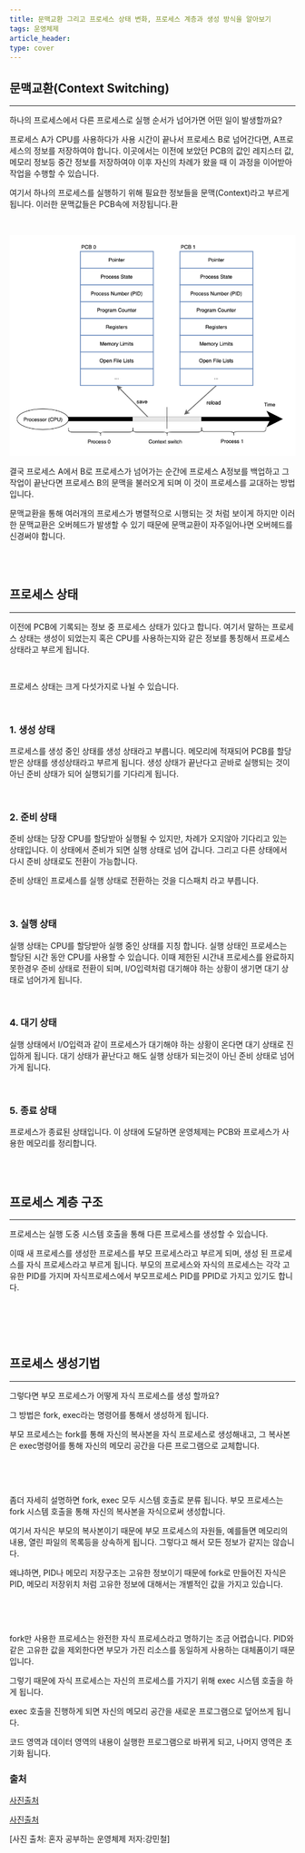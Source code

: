 ```yaml
---
title: 문맥교환 그리고 프로세스 상태 변화, 프로세스 계층과 생성 방식을 알아보기
tags: 운영체제
article_header:
type: cover
---
```


## 문맥교환(Context Switching)

---
하나의 프로세스에서 다른 프로세스로 실행 순서가 넘어가면 어떤 일이 발생할까요?

프로세스 A가 CPU를 사용하다가 사용 시간이 끝나서 프로세스 B로 넘어간다면, A프로세스의 정보를
저장하여야 합니다. 이곳에서는 이전에 보았던 PCB의 값인 레지스터 값, 메모리 정보등 중간 정보를 저장하여야
이후 자신의 차례가 왔을 때 이 과정을 이어받아 작업을 수행할 수 있습니다.

여기서 하나의 프로세스를 실행하기 위해 필요한 정보들을 문맥(Context)라고 부르게 됩니다.
이러한 문맥값들은 PCB속에 저장됩니다.환

<br>

![](https://raw.githubusercontent.com/jickDo/picture/master/OS/study/cp2/8/context_switching.png)


결국 프로세스 A에서 B로 프로세스가 넘어가는 순간에 프로세스 A정보를 백업하고 그작업이 끝난다면
프로세스 B의 문맥을 불러오게 되며 이 것이 프로세스를 교대하는 방법입니다.

문맥교환을 통해 여러개의 프로세스가 병렬적으로 시행되는 것 처럼 보이게 하지만 이러한 문맥교환은
오버헤드가 발생할 수 있기 때문에 문맥교환이 자주일어나면 오버헤드를 신경써야 합니다.

<br>
<br>

## 프로세스 상태

---

이전에 PCB에 기록되는 정보 중 프로세스 상태가 있다고 합니다. 여기서 말하는 프로세스 상태는 생성이 되었는지
혹은 CPU를 사용하는지와 같은 정보를 통칭해서 프로세스 상태라고 부르게 됩니다.

<br>

프로세스 상태는 크게 다섯가지로 나뉠 수 있습니다.

[](https://raw.githubusercontent.com/jickDo/picture/master/OS/study/cp2/8/process_state.png)

<br>

### 1. 생성 상태

프로세스를 생성 중인 상태를 생성 상태라고 부릅니다. 메모리에 적재되어 PCB를 할당받은 상태를 생성상태라고 부르게 됩니다.
생성 상태가 끝난다고 곧바로 실행되는 것이 아닌 준비 상태가 되어 실행되기를 기다리게 됩니다.

<br>

### 2. 준비 상태

준비 상태는 당장 CPU를 할당받아 실행될 수 있지만, 차례가 오지않아 기다리고 있는 상태입니다.
이 상태에서 준비가 되면 실행 상태로 넘어 갑니다. 그리고 다른 상태에서 다시 준비 상태로도 전환이 가능합니다.

준비 상태인 프로세스를 실행 상태로 전환하는 것을 디스패치 라고 부릅니다.

<br>

### 3. 실행 상태

실행 상태는 CPU를 할당받아 실행 중인 상태를 지칭 합니다. 실행 상태인 프로세스는 할당된 시간 동안 CPU를 사용할 수 있습니다.
이때 제한된 시간내 프로세스를 완료하지 못한경우 준비 상태로 전환이 되며, I/O입력처럼 대기해야 하는 상황이 생기면
대기 상태로 넘어가게 됩니다.

<br>

### 4. 대기 상태

실행 상태에서 I/O입력과 같이 프로세스가 대기해야 하는 상황이 온다면 대기 상태로 진입하게 됩니다.
대기 상태가 끝난다고 해도 실행 상태가 되는것이 아닌 준비 상태로 넘어가게 됩니다.

<br>

### 5. 종료 상태

프로세스가 종료된 상태입니다. 이 상태에 도달하면 운영체제는 PCB와 프로세스가 사용한 메모리를 정리합니다.

<br>
<br>

## 프로세스 계층 구조

---

프로세스는 실행 도중 시스템 호출을 통해 다른 프로세스를 생성할 수 있습니다.

이때 새 프로세스를 생성한 프로세스를 부모 프로세스라고 부르게 되며, 생성 된 프로세스를 자식 프로세스라고
부르게 됩니다.
부모의 프로세스와 자식의 프로세스는 각각 고유한 PID를 가지며 자식프로세스에서 부모프로세스 PID를 PPID로 가지고 있기도 합니다.

<br>

[](https://raw.githubusercontent.com/jickDo/picture/master/OS/study/cp2/8/process_layer.png)

<br>
<br>

## 프로세스 생성기법

---

그렇다면 부모 프로세스가 어떻게 자식 프로세스를 생성 할까요?

그 방법은 fork, exec라는 명령어를 통해서 생성하게 됩니다.

부모 프로세스는 fork를 통해 자신의 복사본을 자식 프로세스로 생성해내고, 그 복사본은 exec명령어를 통해
자신의 메모리 공간을 다른 프로그램으로 교체합니다.

<br>

[](https://raw.githubusercontent.com/jickDo/picture/master/OS/study/cp2/8/fork.png)

<br>

좀더 자세히 설명하면 fork, exec 모두 시스템 호출로 분류 됩니다.
부모 프로세스는 fork 시스템 호출을 통해 자신의 복사본을 자식으로써 생성합니다.

여기서 자식은 부모의 복사본이기 때문에 부모 프로세스의 자원들, 예를들면 메모리의 내용, 열린 파일의 목록등을
상속하게 됩니다. 그렇다고 해서 모든 정보가 같지는 않습니다.

왜냐하면, PID나 메모리 저장구조는 고유한 정보이기 때문에 fork로 만들어진 자식은 PID, 메모리 저장위치
처럼 고유한 정보에 대해서는 개별적인 값을 가지고 있습니다.

<br>

[](https://raw.githubusercontent.com/jickDo/picture/master/OS/study/cp2/8/exec.png)

<br>

fork만 사용한 프로세스는 완전한 자식 프로세스라고 명하기는 조금 어렵습니다.
PID와 같은 고유한 값을 제외한다면 부모가 가진 리소스를 동일하게 사용하는 대체품이기 때문입니다.

그렇기 때문에 자식 프로세스는 자신의 프로세스를 가지기 위해 exec 시스템 호출을 하게 됩니다.

exec 호출을 진행하게 되면 자신의 메모리 공간을 새로운 프로그램으로 덮어쓰게 됩니다.

코드 영역과 데이터 영역의 내용이 실행한 프로그램으로 바뀌게 되고, 나머지 영역은 초기화 됩니다.

### 출처
[사진출처](https://yoongrammer.tistory.com/53)

[사진출처](https://thebook.io/080367/0021/)

[사진 출처: 혼자 공부하는 운영체제 저자:강민철]

<br>
<br>
<br>
